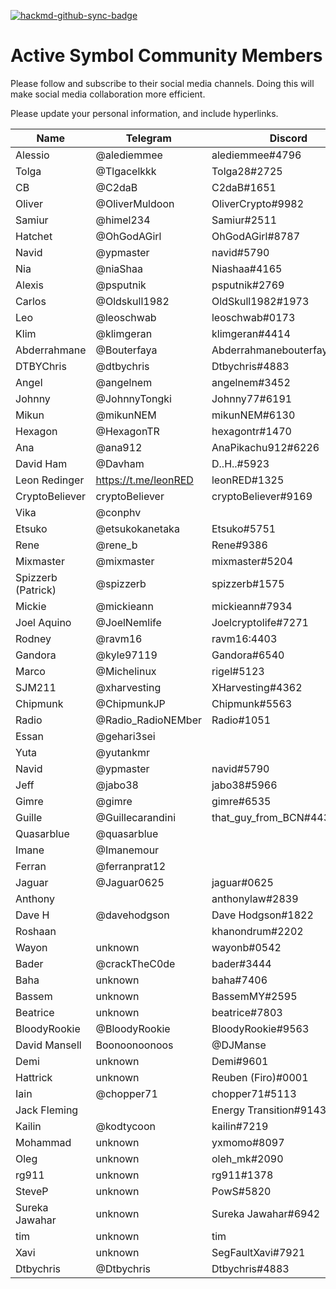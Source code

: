 [![hackmd-github-sync-badge](https://hackmd.io/5fOxRzy_Q4-RvugFZA4dDA/badge)](https://hackmd.io/5fOxRzy_Q4-RvugFZA4dDA)

# Active Symbol Community Members  

Please follow and subscribe to their social media channels. Doing this will make social media collaboration more efficient. 

Please update your personal information, and include hyperlinks.


| Name | Telegram | Discord | Twitter |
| --------------- | --------------- | --------------- | --------------- |
| Alessio | @alediemmee | alediemmee#4796 |
| Tolga | @Tlgacelkkk | Tolga28#2725 |
| CB | @C2daB | C2daB#1651 |
| Oliver | @OliverMuldoon | OliverCrypto#9982 |
| Samiur | @himel234 | Samiur#2511 |
| Hatchet | @OhGodAGirl | OhGodAGirl#8787 |
| Navid | @ypmaster | navid#5790 |
| Nia | @niaShaa | Niashaa#4165 |
| Alexis | @psputnik | psputnik#2769 |
| Carlos | @Oldskull1982 | OldSkull1982#1973 |
| Leo | @leoschwab | leoschwab#0173 |
| Klim | @klimgeran | klimgeran#4414 |
| Abderrahmane | @Bouterfaya | Abderrahmanebouterfaya#7076 |
| DTBYChris | @dtbychris | Dtbychris#4883 |
| Angel | @angelnem | angelnem#3452 |
| Johnny | @JohnnyTongki | Johnny77#6191 |
| Mikun | @mikunNEM | mikunNEM#6130 |
| Hexagon | @HexagonTR| hexagontr#1470 |
| Ana | @ana912 | AnaPikachu912#6226 |
| David Ham | @Davham | D..H..#5923 |
| Leon Redinger | https://t.me/leonRED | leonRED#1325 | https://twitter.com/leonRED |
| CryptoBeliever | cryptoBeliever | cryptoBeliever#9169 |
| Vika | @conphv |
| Etsuko | @etsukokanetaka | Etsuko#5751 |
| Rene | @rene_b | Rene#9386 |
| Mixmaster | @mixmaster | mixmaster#5204 |
| Spizzerb (Patrick) | @spizzerb | spizzerb#1575 |
| Mickie | @mickieann | mickieann#7934 |
| Joel Aquino | @JoelNemlife | Joelcryptolife#7271 |
| Rodney | @ravm16 | ravm16:4403 |
| Gandora | @kyle97119 | Gandora#6540 |
| Marco | @Michelinux | rigel#5123 |
| SJM211 | @xharvesting | XHarvesting#4362 |
| Chipmunk | @ChipmunkJP | Chipmunk#5563 |
| Radio | @Radio_RadioNEMber | Radio#1051 |
| Essan | @gehari3sei |
| Yuta | @yutankmr |
| Navid | @ypmaster | navid#5790 |
| Jeff | @jabo38 | jabo38#5966 |
| Gimre | @gimre | gimre#6535 |
| Guille | @Guillecarandini | that_guy_from_BCN#4435 |
| Quasarblue | @quasarblue |
| Imane | @Imanemour |
| Ferran | @ferranprat12 |
| Jaguar | @Jaguar0625 | jaguar#0625 |
| Anthony |   | anthonylaw#2839 |
| Dave H | @davehodgson | Dave Hodgson#1822 |
| Roshaan | | khanondrum#2202 |
| Wayon | unknown | wayonb#0542 |
| Bader | @crackTheC0de | bader#3444 |
| Baha | unknown | baha#7406 |
| Bassem | unknown | BassemMY#2595 |
| Beatrice | unknown | beatrice#7803 |
| BloodyRookie | @BloodyRookie | BloodyRookie#9563 |
| David Mansell | Boonoonoonoos | @DJManse | Vybz#6422 |
| Demi | unknown | Demi#9601 |
| Hattrick | unknown | Reuben (Firo)#0001 |
| Iain | @chopper71 | chopper71#5113 |
| Jack Fleming | | Energy Transition#9143 |
| Kailin | @kodtycoon | kailin#7219 |
| Mohammad | unknown | yxmomo#8097 |
| Oleg | unknown | oleh_mk#2090 |
| rg911 | unknown | rg911#1378 |
| SteveP | unknown | PowS#5820 |
| Sureka Jawahar | unknown | Sureka Jawahar#6942 |
| tim | unknown | tim |#4764 |
| Xavi | unknown | SegFaultXavi#7921 |
| Dtbychris | @Dtbychris | Dtbychris#4883 |
